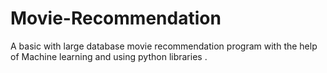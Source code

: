 # Movie-Recommendation
A basic with large database movie recommendation program with the help of Machine learning and using python libraries .
